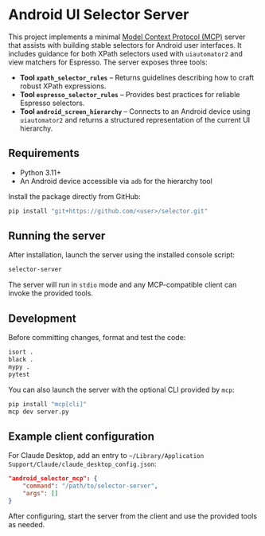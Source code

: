 # Android UI Selector Server

This project implements a minimal [Model Context Protocol (MCP)](https://github.com/modelcontextprotocol) server that assists with building stable selectors for Android user interfaces. It includes guidance for both XPath selectors used with `uiautomator2` and view matchers for Espresso. The server exposes three tools:

- **Tool `xpath_selector_rules`** – Returns guidelines describing how to craft robust XPath expressions.
- **Tool `espresso_selector_rules`** – Provides best practices for reliable Espresso selectors.
- **Tool `android_screen_hierarchy`** – Connects to an Android device using `uiautomator2` and returns a structured representation of the current UI hierarchy.

## Requirements
 - Python 3.11+
- An Android device accessible via `adb` for the hierarchy tool

Install the package directly from GitHub:

```bash
pip install "git+https://github.com/<user>/selector.git"
```

## Running the server

After installation, launch the server using the installed console script:

```bash
selector-server
```

The server will run in `stdio` mode and any MCP-compatible client can invoke the provided tools.

## Development

Before committing changes, format and test the code:

```bash
isort .
black .
mypy .
pytest
```

You can also launch the server with the optional CLI provided by `mcp`:

```bash
pip install "mcp[cli]"
mcp dev server.py
```

## Example client configuration

For Claude Desktop, add an entry to `~/Library/Application Support/Claude/claude_desktop_config.json`:

```json
"android_selector_mcp": {
    "command": "/path/to/selector-server",
    "args": []
}
```

After configuring, start the server from the client and use the provided tools as needed.
